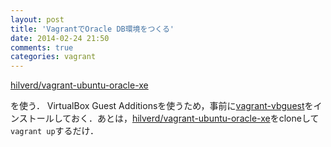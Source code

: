 ```yaml
---
layout: post
title: 'VagrantでOracle DB環境をつくる'
date: 2014-02-24 21:50
comments: true
categories: vagrant
---
```


[hilverd/vagrant-ubuntu-oracle-xe](https://github.com/hilverd/vagrant-ubuntu-oracle-xe)

を使う． VirtualBox Guest Additionsを使うため，事前に[vagrant-vbguest](https://github.com/dotless-de/vagrant-vbguest)をインストールしておく．あとは，[hilverd/vagrant-ubuntu-oracle-xe](https://github.com/hilverd/vagrant-ubuntu-oracle-xe)をcloneして`vagrant up`するだけ．


